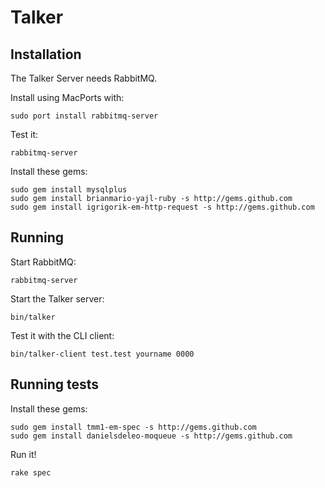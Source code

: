 # Talker

## Installation

The Talker Server needs RabbitMQ.

Install using MacPorts with:

    sudo port install rabbitmq-server

Test it:

    rabbitmq-server

Install these gems:

    sudo gem install mysqlplus
    sudo gem install brianmario-yajl-ruby -s http://gems.github.com
    sudo gem install igrigorik-em-http-request -s http://gems.github.com

## Running

Start RabbitMQ:

    rabbitmq-server

Start the Talker server:

    bin/talker

Test it with the CLI client:

    bin/talker-client test.test yourname 0000

## Running tests

Install these gems:

    sudo gem install tmm1-em-spec -s http://gems.github.com
    sudo gem install danielsdeleo-moqueue -s http://gems.github.com
    
Run it!

    rake spec